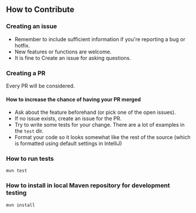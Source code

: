 ## How to Contribute

### Creating an issue
* Remember to include sufficient information if you're reporting a bug or hotfix.
* New features or functions are welcome.
* It is fine to Create an issue for asking questions.

### Creating a PR
Every PR will be considered.

#### How to increase the chance of having your PR merged

* Ask about the feature beforehand (or pick one of the open issues).
* If no issue exists, create an issue for the PR.
* Try to write some tests for your change. There are a lot of examples in the `test` dir.
* Format your code so it looks somewhat like the rest of the source (which is formatted using default settings in IntelliJ)

### How to run tests

`mvn test`

### How to install in local Maven repository for development testing

`mvn install`
